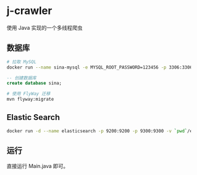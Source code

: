 # j-crawler
使用 Java 实现的一个多线程爬虫

## 数据库

```bash
# 拉取 MySQL
docker run --name sina-mysql -e MYSQL_ROOT_PASSWORD=123456 -p 3306:3306 -v `pwd`/mysql-data:/var/lib/mysql -d mysql:5.7.27
```

```sql
-- 创建数据库
create database sina;
```

```bash
# 使用 FlyWay 迁移
mvn flyway:migrate
```

## Elastic Search

```bash
docker run -d --name elasticsearch -p 9200:9200 -p 9300:9300 -v `pwd`/es-data:/usr/share/elasticsearch/data -e "discovery.type=single-node" elasticsearch:7.4.0
```

## 运行

直接运行 Main.java 即可。
